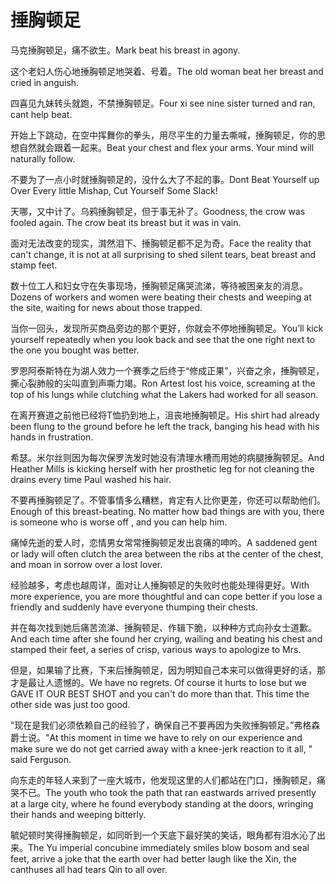 # 捶胸顿足

<p><span class="chinese">马克捶胸顿足，痛不欲生。</span><span class="english">Mark beat his breast in agony.</span></p>

<p><span class="chinese">这个老妇人伤心地捶胸顿足地哭着、号着。</span><span class="english">The old woman beat her breast and cried in anguish.</span></p>

<p><span class="chinese">四喜见九妹转头就跑，不禁捶胸顿足。</span><span class="english">Four xi see nine sister turned and ran, cant help beat.</span></p>

<p><span class="chinese">开始上下跳动，在空中挥舞你的拳头，用尽平生的力量去嘶喊，捶胸顿足，你的思想自然就会跟着一起来。</span><span class="english">Beat your chest and flex your arms. Your mind will naturally follow.</span></p>

<p><span class="chinese">不要为了一点小时就捶胸顿足的，没什么大了不起的事。</span><span class="english">Dont Beat Yourself up Over Every little Mishap, Cut Yourself Some Slack!</span></p>

<p><span class="chinese">天哪，又中计了。乌鸦捶胸顿足，但于事无补了。</span><span class="english">Goodness, the crow was fooled again. The crow beat its breast but it was in vain.</span></p>

<p><span class="chinese">面对无法改变的现实，潸然泪下、捶胸顿足都不足为奇。</span><span class="english">Face the reality that can't change, it is not at all surprising to shed silent tears, beat breast and stamp feet.</span></p>

<p><span class="chinese">数十位工人和妇女守在失事现场，捶胸顿足痛哭流涕，等待被困亲友的消息。</span><span class="english">Dozens of workers and women were beating their chests and weeping at the site, waiting for news about those trapped.</span></p>

<p><span class="chinese">当你一回头，发现所买商品旁边的那个更好，你就会不停地捶胸顿足。</span><span class="english">You’ll kick yourself repeatedly when you look back and see that the one right next to the one you bought was better.</span></p>

<p><span class="chinese">罗恩阿泰斯特在为湖人效力一个赛季之后终于“修成正果”，兴奋之余，捶胸顿足，撕心裂肺般的尖叫直到声嘶力竭。</span><span class="english">Ron Artest lost his voice, screaming at the top of his lungs while clutching what the Lakers had worked for all season.</span></p>

<p><span class="chinese">在离开赛道之前他已经将T恤扔到地上，沮丧地捶胸顿足。</span><span class="english">His shirt had already been flung to the ground before he left the track, banging his head with his hands in frustration.</span></p>

<p><span class="chinese">希瑟。米尔丝则因为每次保罗洗发时她没有清理水槽而用她的病腿捶胸顿足。</span><span class="english">And Heather Mills is kicking herself with her prosthetic leg for not cleaning the drains every time Paul washed his hair.</span></p>

<p><span class="chinese">不要再捶胸顿足了。不管事情多么糟糕，肯定有人比你更差，你还可以帮助他们。</span><span class="english">Enough of this breast-beating. No matter how bad things are with you, there is someone who is worse off , and you can help him.</span></p>

<p><span class="chinese">痛悼先逝的爱人时，恋情男女常常捶胸顿足发出哀痛的呻吟。</span><span class="english">A saddened gent or lady will often clutch the area between the ribs at the center of the chest, and moan in sorrow over a lost lover.</span></p>

<p><span class="chinese">经验越多，考虑也越周详，面对让人捶胸顿足的失败时也能处理得更好。</span><span class="english">With more experience, you are more thoughtful and can cope better if you lose a friendly and suddenly have everyone thumping their chests.</span></p>

<p><span class="chinese">并在每次找到她后痛苦流涕、捶胸顿足、作辑下脆，以种种方式向孙女士道歉。</span><span class="english">And each time after she found her crying, wailing and beating his chest and stamped their feet, a series of crisp, various ways to apologize to Mrs.</span></p>

<p><span class="chinese">但是，如果输了比赛，下来后捶胸顿足，因为明知自己本来可以做得更好的话，那才是最让人遗憾的。</span><span class="english">We have no regrets. Of course it hurts to lose but we GAVE IT OUR BEST SHOT and you can't do more than that. This time the other side was just too good.</span></p>

<p><span class="chinese">“现在是我们必须依赖自己的经验了，确保自己不要再因为失败捶胸顿足。”弗格森爵士说。</span><span class="english">"At this moment in time we have to rely on our experience and make sure we do not get carried away with a knee-jerk reaction to it all, " said Ferguson.</span></p>

<p><span class="chinese">向东走的年轻人来到了一座大城市，他发现这里的人们都站在门口，捶胸顿足，痛哭不已。</span><span class="english">The youth who took the path that ran eastwards arrived presently at a large city, where he found everybody standing at the doors, wringing their hands and weeping bitterly.</span></p>

<p><span class="chinese">毓妃顿时笑得捶胸顿足，如同昕到一个天底下最好笑的笑话，眼角都有泪水沁了出来。</span><span class="english">The Yu imperial concubine immediately smiles blow bosom and seal feet, arrive a joke that the earth over had better laugh like the Xin, the canthuses all had tears Qin to all over.</span></p>

